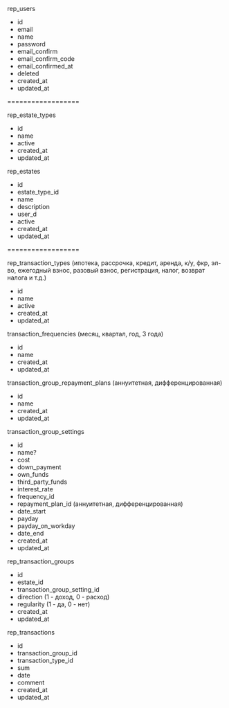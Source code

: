 rep_users
- id
- email
- name
- password
- email_confirm
- email_confirm_code
- email_confirmed_at
- deleted
- created_at
- updated_at

==================

rep_estate_types
- id
- name
- active
- created_at
- updated_at

rep_estates
- id
- estate_type_id
- name
- description
- user_d
- active
- created_at
- updated_at

==================

rep_transaction_types (ипотека, рассрочка, кредит, аренда, к/у, фкр, эл-во, ежегодный взнос, разовый взнос, регистрация, налог, возврат налога и т.д.)
- id
- name
- active
- created_at
- updated_at

transaction_frequencies (месяц, квартал, год, 3 года)
- id
- name
- created_at
- updated_at

transaction_group_repayment_plans (аннуитетная, дифференцированная)
- id
- name
- created_at
- updated_at

transaction_group_settings
- id
- name?
- cost
- down_payment
- own_funds
- third_party_funds
- interest_rate
- frequency_id
- repayment_plan_id (аннуитетная, дифференцированная)
- date_start
- payday
- payday_on_workday
- date_end
- created_at
- updated_at

rep_transaction_groups
- id
- estate_id
- transaction_group_setting_id
- direction (1 - доход, 0 - расход)
- regularity (1 - да, 0 - нет)
- created_at
- updated_at

rep_transactions
- id
- transaction_group_id
- transaction_type_id
- sum
- date
- comment
- created_at
- updated_at